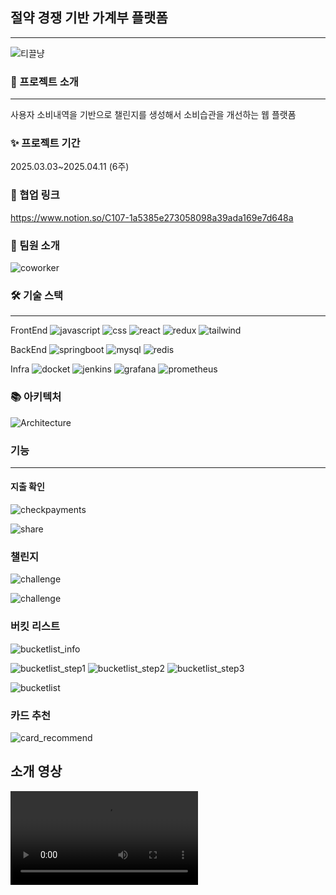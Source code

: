 ## 절약 경쟁 기반 가계부 플랫폼
---
![티끌냥](assets/homepage.png)

### 🎯 프로젝트 소개
---
사용자  소비내역을 기반으로 챌린지를 생성해서 소비습관을 개선하는 웹 플랫폼

### ✨ 프로젝트 기간
2025.03.03~2025.04.11 (6주)

### 👥 협업 링크

https://www.notion.so/C107-1a5385e273058098a39ada169e7d648a

### 🙌 팀원 소개

![coworker](assets/coworker.png)

### 🛠 기술 스택
---

FrontEnd
![javascript](assets/javascript.png) ![css](assets/css.png) ![react](assets/React-icon.svg.png) ![redux](assets/redux.png) ![tailwind](assets/tailwind.png)

BackEnd
![springboot](assets/springboot.webp) ![mysql](assets/mysql.svg) ![redis](assets/redis.png)

Infra
![docket](assets/docker.png) ![jenkins](assets/jenkins.png) ![grafana](assets/grafana.png) ![prometheus](assets/prometheus.png)

### 📚 아키텍처

![Architecture](assets/Architecture.png)

### 기능
---

#### 지출 확인

![checkpayments](assets/checkpayments.png)

![share](assets/share.gif)

### 챌린지

![challenge](assets/challenge.png)

![challenge](assets/challenge.gif)

### 버킷 리스트

![bucketlist_info](assets/bucketlist_info.png)

![bucketlist_step1](assets/step1-portrait.png)  ![bucketlist_step2](assets/step2-portrait.png) ![bucketlist_step3](assets/step3-portrait.png)

![bucketlist](assets/bucketlist.gif)

### 카드 추천

![card_recommend](assets/card.gif)

## 소개 영상

![intro](assets/intro.mp4)

